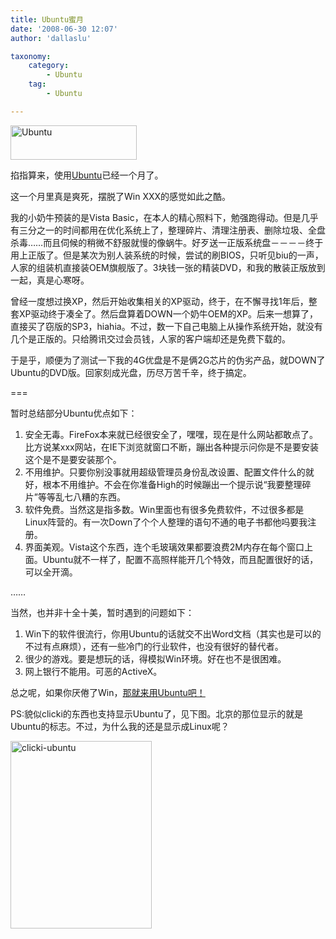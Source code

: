 ```yaml
---
title: Ubuntu蜜月
date: '2008-06-30 12:07'
author: 'dallaslu'

taxonomy:
    category:
        - Ubuntu
    tag:
        - Ubuntu

---
```

<img alt="Ubuntu" class="alignleft size-medium wp-image-121" height="55" src="http://file.dallas.lu/2008/06/ubuntulogo.png" width="202"/>

掐指算来，使用<a href="http://ubuntu.org.cn" target="_blank" title="Ubuntu中文资讯">Ubuntu</a>已经一个月了。

这一个月里真是爽死，摆脱了Win XXX的感觉如此之酷。

我的小奶牛预装的是Vista Basic，在本人的精心照料下，勉强跑得动。但是几乎有三分之一的时间都用在优化系统上了，整理碎片、清理注册表、删除垃圾、全盘杀毒……而且伺候的稍微不舒服就慢的像蜗牛。好歹送一正版系统盘－－－－终于用上正版了。但是某次为别人装系统的时候，尝试的刷BIOS，只听见biu的一声，人家的组装机直接装OEM旗舰版了。3块钱一张的精装DVD，和我的散装正版放到一起，真是心寒呀。

曾经一度想过换XP，然后开始收集相关的XP驱动，终于，在不懈寻找1年后，整套XP驱动终于凑全了。然后盘算着DOWN一个奶牛OEM的XP。后来一想算了，直接买了窃版的SP3，hiahia。不过，数一下自己电脑上从操作系统开始，就没有几个是正版的。只给腾讯交过会员钱，人家的客户端却还是免费下载的。

于是乎，顺便为了测试一下我的4G优盘是不是俩2G芯片的伪劣产品，就DOWN了Ubuntu的DVD版。回家刻成光盘，历尽万苦千辛，终于搞定。

===

暂时总结部分Ubuntu优点如下：

1.   安全无毒。FireFox本来就已经很安全了，嘿嘿，现在是什么网站都敢点了。比方说某xxx网站，在IE下浏览就窗口不断，蹦出各种提示问你是不是要安装这个是不是要安装那个。
2.   不用维护。只要你别没事就用超级管理员身份乱改设置、配置文件什么的就好，根本不用维护。不会在你准备High的时候蹦出一个提示说“我要整理碎片”等等乱七八糟的东西。
3.   软件免费。当然这是指多数。Win里面也有很多免费软件，不过很多都是Linux阵营的。有一次Down了个个人整理的语句不通的电子书都他吗要我注册。
4.   界面美观。Vista这个东西，连个毛玻璃效果都要浪费2M内存在每个窗口上面。Ubuntu就不一样了，配置不高照样能开几个特效，而且配置很好的话，可以全开滴。

……

当然，也并非十全十美，暂时遇到的问题如下：

1.   Win下的软件很流行，你用Ubuntu的话就交不出Word文档（其实也是可以的不过有点麻烦），还有一些冷门的行业软件，也没有很好的替代者。
2.   很少的游戏。要是想玩的话，得模拟Win环境。好在也不是很困难。
3.   网上银行不能用。可恶的ActiveX。

总之呢，如果你厌倦了Win，<a href="http://ubuntu.org.cn" target="_blank">那就来用Ubuntu吧！</a>

PS:貌似clicki的东西也支持显示Ubuntu了，见下图。北京的那位显示的就是Ubuntu的标志。不过，为什么我的还是显示成Linux呢？

<a href="http://file.dallas.lu/2008/06/clicki-ubuntu.gif"><img alt="clicki-ubuntu" class="alignnone size-medium wp-image-122" height="300" src="http://file.dallas.lu/2008/06/clicki-ubuntu.gif" width="226"/></a>
